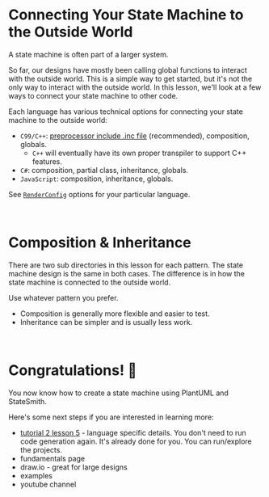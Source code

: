 # Connecting Your State Machine to the Outside World
A state machine is often part of a larger system.

So far, our designs have mostly been calling global functions to interact with the outside world. This is a simple way to get started, but it's not the only way to interact with the outside world. In this lesson, we'll look at a few ways to connect your state machine to other code.

Each language has various technical options for connecting your state machine to the outside world:
* `C99/C++`: [preprocessor include .inc file](https://github.com/StateSmith/StateSmith-examples/tree/main/c-include-sm-basic-2-plantuml-tutorial) (recommended), composition, globals.
    * `C++` will eventually have its own proper transpiler to support C++ features.
* `C#`: composition, partial class, inheritance, globals.
* `JavaScript`: composition, inheritance, globals.

See [`RenderConfig`](https://github.com/StateSmith/StateSmith/blob/main/docs/settings.md) options for your particular language.

<br>

# Composition & Inheritance
There are two sub directories in this lesson for each pattern. The state machine design is the same in both cases. The difference is in how the state machine is connected to the outside world.

Use whatever pattern you prefer.
* Composition is generally more flexible and easier to test.
* Inheritance can be simpler and is usually less work.


<br>

# Congratulations! 🎉
You now know how to create a state machine using PlantUML and StateSmith.

Here's some next steps if you are interested in learning more:
* [tutorial 2 lesson 5](https://github.com/StateSmith/tutorial-2/tree/main/lesson-5) - language specific details. You don't need to run code generation again. It's already done for you. You can run/explore the projects.
* fundamentals page
* draw.io - great for large designs
* examples
* youtube channel

